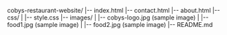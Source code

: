 cobys-restaurant-website/
|-- index.html
|-- contact.html
|-- about.html
|-- css/
|   |-- style.css
|-- images/
|   |-- cobys-logo.jpg (sample image)
|   |-- food1.jpg (sample image)
|   |-- food2.jpg (sample image)
|-- README.md
